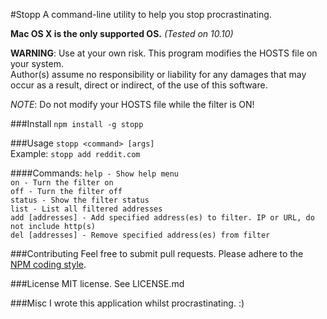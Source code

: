 #Stopp
A command-line utility to help you stop procrastinating.

__Mac OS X is the only supported OS.__ _(Tested on 10.10)_

__WARNING__: Use at your own risk. This program modifies the HOSTS file on your system.  
Author(s) assume no responsibility or liability for any damages that may occur as a result, direct or indirect, of the use of this software.

*NOTE*: Do not modify your HOSTS file while the filter is ON!

###Install
`npm install -g stopp`

###Usage
`stopp <command> [args]`  
Example: `stopp add reddit.com`

####Commands:
`help - Show help menu`  
`on - Turn the filter on`  
`off - Turn the filter off`  
`status - Show the filter status`  
`list - List all filtered addresses`  
`add [addresses] - Add specified address(es) to filter. IP or URL, do not include http(s)`  
`del [addresses] - Remove specified address(es) from filter`  

###Contributing
Feel free to submit pull requests. Please adhere to the [NPM coding style](https://www.npmjs.org/doc/misc/npm-coding-style.html).

###License
MIT license. See LICENSE.md

###Misc
I wrote this application whilst procrastinating. :) 
